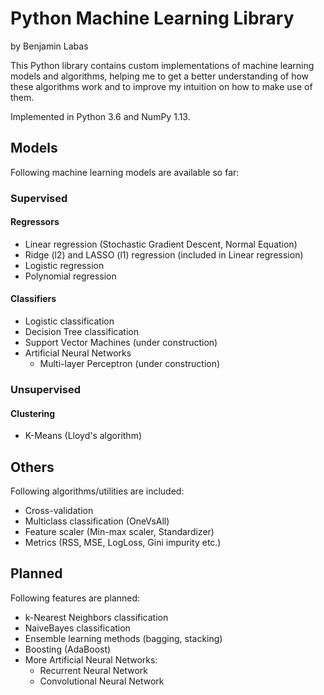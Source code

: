 # Python Machine Learning Library
by Benjamin Labas

This Python library contains custom implementations of machine learning models and algorithms, helping me to get a better understanding of how these algorithms work and to improve my intuition on how to make use of them.

Implemented in Python 3.6 and NumPy 1.13.

## Models
Following machine learning models are available so far:

### Supervised

#### Regressors
- Linear regression (Stochastic Gradient Descent, Normal Equation)
- Ridge (l2) and LASSO (l1) regression (included in Linear regression)
- Logistic regression
- Polynomial regression

#### Classifiers
- Logistic classification
- Decision Tree classification
- Support Vector Machines (under construction)
- Artificial Neural Networks
  - Multi-layer Perceptron (under construction)

### Unsupervised

#### Clustering
- K-Means (Lloyd's algorithm)


## Others
Following algorithms/utilities are included:
- Cross-validation
- Multiclass classification (OneVsAll)
- Feature scaler (Min-max scaler, Standardizer)
- Metrics (RSS, MSE, LogLoss, Gini impurity etc.)

## Planned
Following features are planned:
- k-Nearest Neighbors classification
- NaiveBayes classification
- Ensemble learning methods (bagging, stacking)
- Boosting (AdaBoost)
- More Artificial Neural Networks:
  - Recurrent Neural Network
  - Convolutional Neural Network
